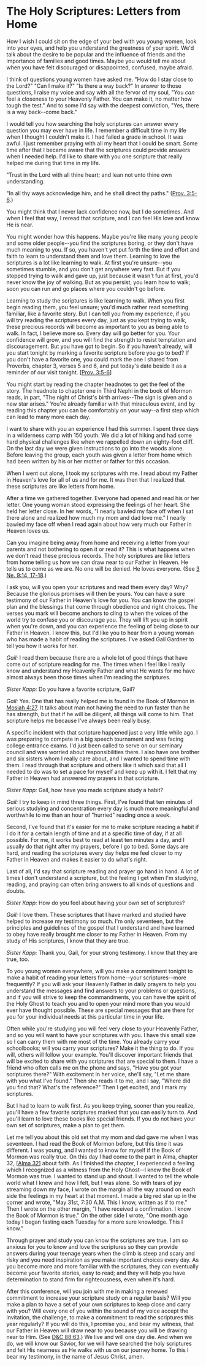 # The Holy Scriptures: Letters from Home

How I wish I could sit on the edge of your bed with you young women, look into
your eyes, and help you understand the greatness of your spirit. We'd talk
about the desire to be popular and the influence of friends and the importance
of families and good times. Maybe you would tell me about when you have felt
discouraged or disappointed, confused, maybe afraid.

I think of questions young women have asked me. "How do I stay close to the
Lord?" "Can I make it?" "Is there a way back?" In answer to those questions, I
raise my voice and say with all the fervor of my soul, "You _can_ feel a
closeness to your Heavenly Father. You can make it, no matter how tough the
test." And to some I'd say with the deepest conviction, "Yes, there is a way
back--come back."

I would tell you how searching the holy scriptures can answer every question
you may ever have in life. I remember a difficult time in my life when I
thought I couldn't make it. I had failed a grade in school. It was awful. I
just remember praying with all my heart that I could be smart. Some time after
that I became aware that the scriptures could provide answers when I needed
help. I'd like to share with you one scripture that really helped me during
that time in my life.

"Trust in the Lord with all thine heart; and lean not unto thine own
understanding.

"In all thy ways acknowledge him, and he shall direct thy paths." ([Prov.
3:5-6](https://www.lds.org/scriptures/ot/prov/3.5-6?lang=eng#4).)

You might think that I never lack confidence now, but I do sometimes. And when
I feel that way, I reread that scripture, and I can feel His love and know He
is near.

You might wonder how this happens. Maybe you're like many young people and
some older people--you find the scriptures boring, or they don't have much
meaning to you. If so, you haven't yet put forth the time and effort and faith
to learn to understand them and love them. Learning to love the scriptures is
a lot like learning to walk. At first you're unsure--you sometimes stumble,
and you don't get anywhere very fast. But if you stopped trying to walk and
gave up, just because it wasn't fun at first, you'd never know the joy of
walking. But as you persist, you learn how to walk; soon you can run and go
places where you couldn't go before.

Learning to study the scriptures is like learning to walk. When you first
begin reading them, you feel unsure; you'd much rather read something
familiar, like a favorite story. But I can tell you from my experience, if you
will try reading the scriptures every day, just as you kept trying to walk,
these precious records will become as important to you as being able to walk.
In fact, I believe more so. Every day will go better for you. Your confidence
will grow, and you will find the strength to resist temptation and
discouragement. But you have got to begin. So if you haven't already, will you
start tonight by marking a favorite scripture before you go to bed? If you
don't have a favorite one, you could mark the one I shared from Proverbs,
chapter 3, verses 5 and 6, and put today's date beside it as a reminder of our
visit tonight. [[Prov.
3:5-6](https://www.lds.org/scriptures/ot/prov/3.5-6?lang=eng#4)]

You might start by reading the chapter headnotes to get the feel of the story.
The headnote to chapter one in Third Nephi in the book of Mormon reads, in
part, "The night of Christ's birth arrives--The sign is given and a new star
arises." You're already familiar with that miraculous event, and by reading
this chapter you can be comfortably on your way--a first step which can lead
to many more each day.

I want to share with you an experience I had this summer. I spent three days
in a wilderness camp with 150 youth. We did a lot of hiking and had some hard
physical challenges like when we rappelled down an eighty-foot cliff. On the
last day we were given instructions to go into the woods alone. Before leaving
the group, each youth was given a letter from home which had been written by
his or her mother or father for this occasion.

When I went out alone, I took my scriptures with me. I read about my Father in
Heaven's love for all of us and for me. It was then that I realized that these
scriptures are like letters from home.

After a time we gathered together. Everyone had opened and read his or her
letter. One young woman stood expressing the feelings of her heart. She held
her letter close. In her words, "I nearly bawled my face off when I sat there
alone and realized how much my mom and dad love me." I nearly bawled my face
off when I read again about how very much our Father in Heaven loves us.

Can you imagine being away from home and receiving a letter from your parents
and not bothering to open it or read it? This is what happens when we don't
read these precious records. The holy scriptures are like letters from home
telling us how we can draw near to our Father in Heaven. He tells us to come
as we are. No one will be denied. He loves everyone. (See [3 Ne. 9:14,
17-18](https://www.lds.org/scriptures/bofm/3-ne/9.14%2C17-18?lang=eng#13).)

I ask you, will you open your scriptures and read them every day? Why? Because
the glorious promises will then be yours. You can have a sure testimony of our
Father in Heaven's love for you. You can know the gospel plan and the
blessings that come through obedience and right choices. The verses you mark
will become anchors to cling to when the voices of the world try to confuse
you or discourage you. They will lift you up in spirit when you're down, and
you can experience the feeling of being close to our Father in Heaven. I know
this, but I'd like you to hear from a young woman who has made a habit of
reading the scriptures. I've asked Gail Gardner to tell you how it works for
her.

_Gail:_ I read them because there are a whole lot of good things that have
come out of scripture reading for me. The times when I feel like I really know
and understand my Heavenly Father and what He wants for me have almost always
been those times when I'm reading the scriptures.

_Sister Kapp:_ Do you have a favorite scripture, Gail?

_Gail:_ Yes. One that has really helped me is found in the Book of Mormon in
[Mosiah 4:27](https://www.lds.org/scriptures/bofm/mosiah/4.27?lang=eng#26). It
talks about man not having the need to run faster than he has strength, but
that if he will be diligent, all things will come to him. That scripture helps
me because I've always been really busy.

A specific incident with that scripture happened just a very little while ago.
I was preparing to compete in a big speech tournament and was facing college
entrance exams. I'd just been called to serve on our seminary council and was
worried about responsibilities there. I also have one brother and six sisters
whom I really care about, and I wanted to spend time with them. I read through
that scripture and others like it which said that all I needed to do was to
set a pace for myself and keep up with it. I felt that my Father in Heaven had
answered my prayers in that scripture.

_Sister Kapp:_ Gail, how have you made scripture study a habit?

_Gail:_ I try to keep in mind three things. First, I've found that ten minutes
of serious studying and concentration every day is much more meaningful and
worthwhile to me than an hour of "hurried" reading once a week.

Second, I've found that it's easier for me to make scripture reading a habit
if I do it for a certain length of time and at a specific time of day, if at
all possible. For me, it works best to read at least ten minutes a day, and I
usually do that right after my prayers, before I go to bed. Some days are
hard, and reading the scriptures every day helps me feel closer to my Father
in Heaven and makes it easier to do what's right.

Last of all, I'd say that scripture reading and prayer go hand in hand. A lot
of times I don't understand a scripture, but the feeling I get when I'm
studying, reading, and praying can often bring answers to all kinds of
questions and doubts.

_Sister Kapp:_ How do you feel about having your own set of scriptures?

_Gail:_ I love them. These scriptures that I have marked and studied have
helped to increase my testimony so much. I'm only seventeen, but the
principles and guidelines of the gospel that I understand and have learned to
obey have really brought me closer to my Father in Heaven. From my study of
His scriptures, I know that they are true.

_Sister Kapp:_ Thank you, Gail, for your strong testimony. I know that they
are true, too.

To you young women everywhere, will you make a commitment tonight to make a
habit of reading your letters from home--your scriptures--more frequently? If
you will ask your Heavenly Father in daily prayers to help you understand the
messages and find answers to your problems or questions, and if you will
strive to keep the commandments, you can have the spirit of the Holy Ghost to
teach you and to open your mind more than you would ever have thought
possible. These are special messages that are there for you for your
individual needs at this particular time in your life.

Often while you're studying you will feel very close to your Heavenly Father,
and so you will want to have your scriptures with you. I have this small size
so I can carry them with me most of the time. You already carry your
schoolbooks; will you carry your scriptures? Make it the thing to do. If you
will, others will follow your example. You'll discover important friends that
will be excited to share with you scriptures that are special to them. I have
a friend who often calls me on the phone and says, "Have you got your
scriptures there?" With excitement in her voice, she'll say, "Let me share
with you what I've found." Then she reads it to me, and I say, "Where did you
find that? What's the reference?" Then I get excited, and I mark my
scriptures.

But I had to learn to walk first. As you keep trying, sooner than you realize,
you'll have a few favorite scriptures marked that you can easily turn to. And
you'll learn to love these books like special friends. If you do not have your
own set of scriptures, make a plan to get them.

Let me tell you about this old set that my mom and dad gave me when I was
seventeen. I had read the Book of Mormon before, but this time it was
different. I was young, and I wanted to know for myself if the Book of Mormon
was really true. On this day I had come to the part in Alma, chapter 32,
[[Alma 32](https://www.lds.org/scriptures/bofm/alma/32.title?lang=eng)] about
faith. As I finished the chapter, I experienced a feeling which I recognized
as a witness from the Holy Ghost--I knew the Book of Mormon was true. I wanted
to stand up and shout. I wanted to tell the whole world what I knew and how I
felt, but I was alone. So with tears of joy streaming down my face, I wrote on
the margin all the way around on each side the feelings in my heart at that
moment. I made a big red star up in the corner and wrote, "May 31st, 7:30 A.M.
This I know, written as if to me." Then I wrote on the other margin, "I have
received a confirmation. I know the Book of Mormon is true." On the other side
I wrote, "One month ago today I began fasting each Tuesday for a more sure
knowledge. This I know."

Through prayer and study you can know the scriptures are true. I am so anxious
for you to know and love the scriptures so they can provide answers during
your teenage years when the climb is steep and scary and risky and you need
inspiration as you make important choices every day. As you become more and
more familiar with the scriptures, they can eventually become your favorite
stories, easy to read; and they will help you have determination to stand firm
for righteousness, even when it's hard.

After this conference, will you join with me in making a renewed commitment to
increase your scripture study on a regular basis? Will you make a plan to have
a set of your own scriptures to keep close and carry with you? Will every one
of you within the sound of my voice accept the invitation, the challenge, to
make a commitment to read the scriptures this year regularly? If you will do
this, I promise you, and bear my witness, that our Father in Heaven will draw
near to you because you will be drawing near to Him. (See [D&amp;C
88:63](https://www.lds.org/scriptures/dc-testament/dc/88.63?lang=eng#62).) We
live and will one day die. And when we do, we will know our Savior, for we
will have searched the holy scriptures and felt His nearness as He walks with
us on our journey home. To this I bear my testimony, in the name of Jesus
Christ, amen.

